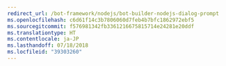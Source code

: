 ```yaml
---
redirect_url: /bot-framework/nodejs/bot-builder-nodejs-dialog-prompt
ms.openlocfilehash: c6d61f14c3b7806060d7feb4b7bfc1862972ebf5
ms.sourcegitcommit: f576981342fb3361216675815714e24281e20ddf
ms.translationtype: HT
ms.contentlocale: ja-JP
ms.lasthandoff: 07/18/2018
ms.locfileid: "39303260"
---
```

